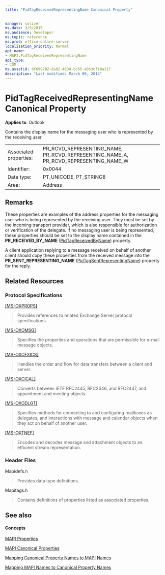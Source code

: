 ```yaml
---
title: "PidTagReceivedRepresentingName Canonical Property"
 
 
manager: soliver
ms.date: 3/9/2015
ms.audience: Developer
ms.topic: reference
ms.prod: office-online-server
localization_priority: Normal
api_name:
- MAPI.PidTagReceivedRepresentingName
api_type:
- COM
ms.assetid: 8f699782-8a82-4834-bc55-a0b3cf18a117
description: "Last modified: March 09, 2015"
---
```


# PidTagReceivedRepresentingName Canonical Property

  
  
**Applies to**: Outlook 
  
Contains the display name for the messaging user who is represented by the receiving user.
  
|||
|:-----|:-----|
|Associated properties:  <br/> |PR_RCVD_REPRESENTING_NAME, PR_RCVD_REPRESENTING_NAME_A, PR_RCVD_REPRESENTING_NAME_W  <br/> |
|Identifier:  <br/> |0x0044  <br/> |
|Data type:  <br/> |PT_UNICODE, PT_STRING8  <br/> |
|Area:  <br/> |Address  <br/> |
   
## Remarks

These properties are examples of the address properties for the messaging user who is being represented by the receiving user. They must be set by the incoming transport provider, which is also responsible for authorization or verification of the delegate. If no messaging user is being represented, these properties should be set to the display name contained in the **PR_RECEIVED_BY_NAME** ([PidTagReceivedByName](pidtagreceivedbyname-canonical-property.md)) property.
  
A client application replying to a message received on behalf of another client should copy these properties from the received message into the **PR_SENT_REPRESENTING_NAME** ([PidTagSentRepresentingName](pidtagsentrepresentingname-canonical-property.md)) property for the reply.
  
## Related Resources

### Protocol Specifications

[[MS-OXPROPS]](http://msdn.microsoft.com/library/f6ab1613-aefe-447d-a49c-18217230b148%28Office.15%29.aspx)
  
> Provides references to related Exchange Server protocol specifications.
    
[[MS-OXOMSG]](http://msdn.microsoft.com/library/daa9120f-f325-4afb-a738-28f91049ab3c%28Office.15%29.aspx)
  
> Specifies the properties and operations that are permissible for e-mail message objects.
    
[[MS-OXCFXICS]](http://msdn.microsoft.com/library/b9752f3d-d50d-44b8-9e6b-608a117c8532%28Office.15%29.aspx)
  
> Handles the order and flow for data transfers between a client and server.
    
[[MS-OXCICAL]](http://msdn.microsoft.com/library/a685a040-5b69-4c84-b084-795113fb4012%28Office.15%29.aspx)
  
> Converts between IETF RFC2445, RFC2446, and RFC2447, and appointment and meeting objects.
    
[[MS-OXODLGT]](http://msdn.microsoft.com/library/01a89b11-9c43-4c40-b147-8f6a1ef5a44f%28Office.15%29.aspx)
  
> Specifies methods for connecting to and configuring mailboxes as delegates, and interactions with message and calendar objects when they act on behalf of another user.
    
[[MS-OXTNEF]](http://msdn.microsoft.com/library/1f0544d7-30b7-4194-b58f-adc82f3763bb%28Office.15%29.aspx)
  
> Encodes and decodes message and attachment objects to an efficient stream representation.
    
### Header Files

Mapidefs.h
  
> Provides data type definitions.
    
Mapitags.h
  
> Contains definitions of properties listed as associated properties.
    
## See also

#### Concepts

[MAPI Properties](mapi-properties.md)
  
[MAPI Canonical Properties](mapi-canonical-properties.md)
  
[Mapping Canonical Property Names to MAPI Names](mapping-canonical-property-names-to-mapi-names.md)
  
[Mapping MAPI Names to Canonical Property Names](mapping-mapi-names-to-canonical-property-names.md)

